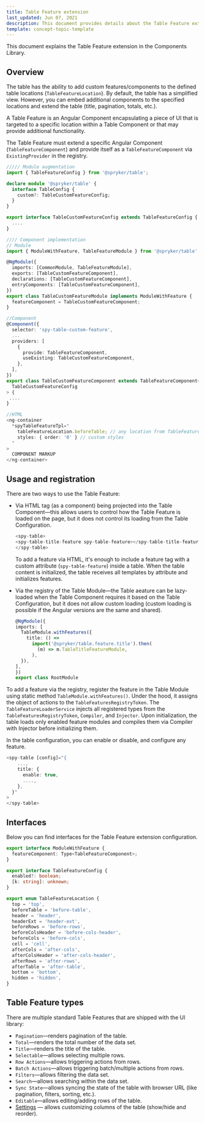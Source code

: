 ```yaml
---
title: Table Feature extension
last_updated: Jun 07, 2021
description: This document provides details about the Table Feature extension in the Components Library.
template: concept-topic-template
---
```


This document explains the Table Feature extension in the Components Library.

## Overview

The table has the ability to add custom features/components to the defined table locations (`TableFeatureLocation`). By default, the table has a simplified view. However, you can embed additional components to the specified locations and extend the table (title, pagination, totals, etc.).

A Table Feature is an Angular Component encapsulating a piece of UI that is targeted to a specific location within a Table Component or that may provide additional functionality.

The Table Feature must extend a specific Angular Component (`TableFeatureComponent`) and provide itself as a `TableFeatureComponent` via `ExistingProvider` in the registry.


```ts
///// Module augmentation
import { TableFeatureConfig } from '@spryker/table';

declare module '@spryker/table' {
  interface TableConfig {
    custom?: TableCustomFeatureConfig;
  }
}

export interface TableCustomFeatureConfig extends TableFeatureConfig {
  ....
}

//// Component implementation
// Module
import { ModuleWithFeature, TableFeatureModule } from '@spryker/table';

@NgModule({
  imports: [CommonModule, TableFeatureModule],
  exports: [TableCustomFeatureComponent],
  declarations: [TableCustomFeatureComponent],
  entryComponents: [TableCustomFeatureComponent],
})
export class TableCustomFeatureModule implements ModuleWithFeature {
  featureComponent = TableCustomFeatureComponent;
}

//Component
@Component({
  selector: 'spy-table-custom-feature',
  ...
  providers: [
    {
      provide: TableFeatureComponent,
      useExisting: TableCustomFeatureComponent,
    },
  ],
})
export class TableCustomFeatureComponent extends TableFeatureComponent<
  TableCustomFeatureConfig
> {
 ....
}

//HTML
<ng-container
  *spyTableFeatureTpl="
    tableFeatureLocation.beforeTable; // any location from TableFeatureLocation
    styles: { order: '0' } // custom styles
  "
>
  COMPONENT MARKUP
</ng-container>
```

## Usage and registration

There are two ways to use the Table Feature:

- Via HTML tag (as a component) being projected into the Table Component—this allows users to control how the Table Feature is loaded on the page, but it does not control its loading from the Table Configuration.

  ```ts
  <spy-table>
  <spy-table-title-feature spy-table-feature></spy-table-title-feature>
  </spy-table>
  ```

  To add a feature via HTML, it's enough to include a feature tag with a custom attribute (`spy-table-feature`) inside a table. When the table content is initialized, the table receives all templates by attribute and initializes features.

- Via the registry of the Table Module—the Table аeature can be lazy-loaded when the Table Component requires it based on the Table Configuration, but it does not allow custom loading (custom loading is possible if the Angular versions are the same and shared).

  ```ts
  @NgModule({
  imports: [
    TableModule.withFeatures({
      title: () =>
        import('@spryker/table.feature.title').then(
          (m) => m.TableTitleFeatureModule,
        ),
    }),
  ],
  })
  export class RootModule
  ```

To add a feature via the registry, register the feature in the Table Module using static method `TableModule.withFeatures()`. Under the hood, it assigns the object of actions to the `TableFeaturesRegistryToken`. The `TableFeatureLoaderService` injects all registered types from the `TableFeaturesRegistryToken`, `Compiler`, and `Injector`. Upon initialization, the table loads only enabled feature modules and compiles them via Compiler with Injector before initializing them.

In the table configuration, you can enable or disable, and configure any feature.

```ts
<spy-table [config]="{
    ...,
    title: {
      enable: true,
      ....,
    },
  }"
>
</spy-table>
```


## Interfaces

Below you can find interfaces for the Table Feature extension configuration.

```ts
export interface ModuleWithFeature {
  featureComponent: Type<TableFeatureComponent>;
}

export interface TableFeatureConfig {
  enabled?: boolean;
  [k: string]: unknown;
}

export enum TableFeatureLocation {
  top = 'top',
  beforeTable = 'before-table',
  header = 'header',
  headerExt = 'header-ext',
  beforeRows = 'before-rows',
  beforeColsHeader = 'before-cols-header',
  beforeCols = 'before-cols',
  cell = 'cell',
  afterCols = 'after-cols',
  afterColsHeader = 'after-cols-header',
  afterRows = 'after-rows',
  afterTable = 'after-table',
  bottom = 'bottom',
  hidden = 'hidden',
}
```

## Table Feature types

There are multiple standard Table Features that are shipped with the UI library:

- `Pagination`—renders pagination of the table.
- `Total`—renders the total number of the data set.
- `Title`—renders the title of the table.
- `Selectable`—allows selecting multiple rows.
- `Row Actions`—allows triggering actions from rows.
- `Batch Actions`—allows triggering batch/multiple actions from rows.
- `Filters`—allows filtering the data set.
- `Search`—allows searching within the data set.
- `Sync State`—allows syncing the state of the table with browser URL (like pagination, filters, sorting, etc.).
- `Editable`—allows editing/adding rows of the table.
- [Settings](/docs/marketplace/dev/front-end/table-design/table-feature-extension/table-feature-settings.html) — allows customizing columns of the table (show/hide and reorder).
